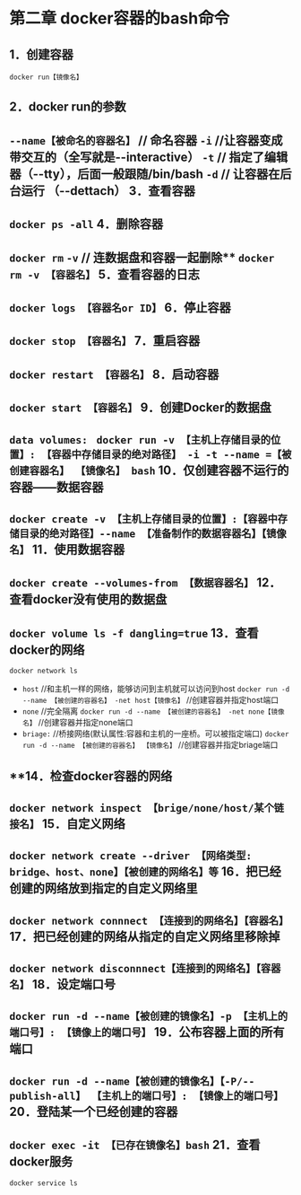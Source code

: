 第二章 docker容器的bash命令
==================

**1．创建容器**
 --------------
  `docker run【镜像名】`

**2．docker run的参数**
------------------
`--name【被命名的容器名】`    // 命名容器
`-i`     //让容器变成带交互的（全写就是--interactive）
`-t`     // 指定了编辑器（--tty），后面一般跟随/bin/bash
`-d`     // 让容器在后台运行 （--dettach）
**3．查看容器**
 --------------
`docker ps -all`
**4．删除容器**
 --------------
`docker rm`
`-v`  // 连数据盘和容器一起删除**
`docker rm -v 【容器名】`
**5．查看容器的日志**
 --------------
`docker logs 【容器名or ID】`
**6．停止容器**
 --------------
`docker stop 【容器名】`
**7．重启容器**
 --------------
`docker restart 【容器名】`
**8．启动容器**
 --------------
`docker start 【容器名】`
**9．创建Docker的数据盘**
 --------------
`data volumes: `
`docker run -v 【主机上存储目录的位置】: 【容器中存储目录的绝对路径】 -i -t --name =【被创建容器名】 【镜像名】 bash`
**10．仅创建容器不运行的容器——数据容器**
 --------------
`docker create -v 【主机上存储目录的位置】:【容器中存储目录的绝对路径】--name 【准备制作的数据容器名】【镜像名】`
**11．使用数据容器**
 --------------
`docker create --volumes-from 【数据容器名】`
**12．查看docker没有使用的数据盘**
 --------------
`docker volume ls -f dangling=true`
**13．查看docker的网络**
 --------------
`docker network ls`
  * `host` //和主机一样的网络，能够访问到主机就可以访问到host
`docker run -d --name 【被创建的容器名】 -net host【镜像名】` //创建容器并指定host端口
  * `none` //完全隔离
`docker run -d --name 【被创建的容器名】 -net none【镜像名】` //创建容器并指定none端口
  * `briage:` //桥接网络(默认属性:容器和主机的一座桥。可以被指定端口)
`docker run -d --name 【被创建的容器名】 【镜像名】` //创建容器并指定briage端口

**14．检查docker容器的网络
 --------------
`docker network inspect 【brige/none/host/某个链接名】`
**15．自定义网络**
 --------------
`docker network create --driver 【网络类型: bridge、host、none】【被创建的网络名】等`
**16．把已经创建的网络放到指定的自定义网络里**
 --------------
`docker network connnect 【连接到的网络名】【容器名】`
**17．把已经创建的网络从指定的自定义网络里移除掉**
 --------------
`docker network disconnnect【连接到的网络名】【容器名】`
**18．设定端口号**
 --------------
`docker run -d --name【被创建的镜像名】-p 【主机上的端口号】: 【镜像上的端口号】`
**19．公布容器上面的所有端口**
 --------------
`docker run -d --name【被创建的镜像名】【-P/--publish-all】 【主机上的端口号】: 【镜像上的端口号】`
**20．登陆某一个已经创建的容器**
 --------------
`docker exec -it 【已存在镜像名】bash`
**21．查看docker服务**
 --------------
`docker service ls`
